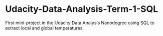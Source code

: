 # Udacity-Data-Analysis-Term-1-SQL
First mini-project in the Udacity Data Analysis Nanodegree using SQL to extract local and global temperatures.

